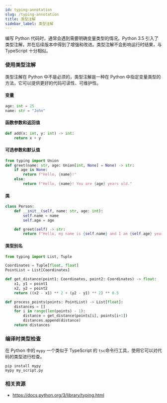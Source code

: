 ```yaml
---
id: typing-annotation
slug: /typing-annotation
title: 类型注解
sidebar_label: 类型注解
---
```


编写 Python 代码时，通常会遇到需要明确变量类型的情况。Python 3.5 引入了类型注解，并在后续版本中得到了增强和改进。类型注解不会影响运行时结果，与 TypeScript 十分相似。

### 使用类型注解
类型注解在 Python 中不是必须的，类型注解是一种在 Python 中指定变量类型的方法，它可以提供更好的代码可读性、可维护性。

#### 变量
```python
age: int = 25
name: str = "John"
```

#### 函数参数和返回值
```python
def add(x: int, y: int) -> int:
    return x + y
```
#### 可选参数和默认值
```python
from typing import Union
def greet(name: str, age: Union[int, None] = None) -> str:
    if age is None:
        return f"Hello, {name}!"
    else:
        return f"Hello, {name}! You are {age} years old."
```
#### 类
```python
class Person:
    def __init__(self, name: str, age: int):
        self.name = name
        self.age = age

    def greet(self) -> str:
        return f"Hello, my name is {self.name} and I am {self.age} years old."
```
#### 类型别名
```python
from typing import List, Tuple

Coordinates = Tuple[float, float]
PointList = List[Coordinates]

def get_distance(point1: Coordinates, point2: Coordinates) -> float:
    x1, y1 = point1
    x2, y2 = point2
    return ((x2 - x1) ** 2 + (y2 - y1) ** 2) ** 0.5

def process_points(points: PointList) -> List[float]:
    distances = []
    for i in range(len(points) - 1):
        distance = get_distance(points[i], points[i+1])
        distances.append(distance)
    return distances
```

### 编译时类型检查
在 Python 中的 `mypy` 一个类似于 TypeScript 的 `tsc`命令行工具，使用它可以对代码的类型进行检查。
```shell
pip install mypy
mypy my_script.py
```

### 相关资源

- https://docs.python.org/3/library/typing.html


